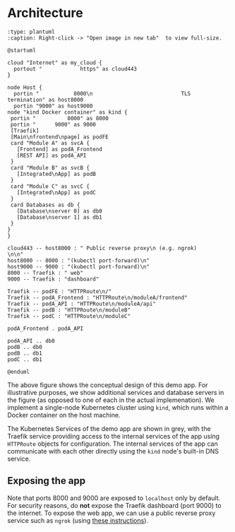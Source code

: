 # Architecture

```{kroki}
:type: plantuml
:caption: Right-click -> "Open image in new tab"  to view full-size.

@startuml

cloud "Internet" as my_cloud {
  portout "            https" as cloud443
}

node Host {
  portin "           8000\n                            TLS termination" as host8000
  portin "9000" as host9000
node "kind Docker container" as kind {
 portin "          8000" as 8000
 portin "      9000" as 9000
 [Traefik]
 [Main\nfrontend\npage] as podFE
 card "Module A" as svcA {
   [Frontend] as podA_Frontend
   [REST API] as podA_API
 }
 card "Module B" as svcB {
   [Integrated\nApp] as podB
 }
 card "Module C" as svcC {
   [Integrated\nApp] as podC
 }
 card Databases as db {
   [Database\nserver 0] as db0
   [Database\nserver 1] as db1
 }
}
}

cloud443 -- host8000 : " Public reverse proxy\n (e.g. ngrok)               \n\n"
host8000 -- 8000 : "(kubectl port-forward)\n"
host9000 -- 9000 : "(kubectl port-forward)\n"
8000 -- Traefik : " web"
9000 -- Traefik : "dashboard"

Traefik -- podFE : "HTTPRoute\n/"
Traefik -- podA_Frontend : "HTTPRoute\n/moduleA/frontend"
Traefik -- podA_API : "HTTPRoute\n/moduleA/api"
Traefik -- podB : "HTTPRoute\n/moduleB"
Traefik -- podC : "HTTPRoute\n/moduleC"

podA_Frontend . podA_API

podA_API .. db0
podB .. db0
podB .. db1
podC .. db1

@enduml
```

The above figure shows the conceptual design of this demo app. For illustrative purposes, we show additional services and database servers in the figure (as opposed to one of each in the actual implemenation).  We implement a single-node Kubernetes cluster using `kind`, which runs within a Docker container on the host machine.

The Kubernetes Services of the demo app are shown in grey, with the Traefik service providing access to the internal services of the app using `HTTPRoute` objects for configuration.  The internal services of the app can communicate with each other directly using the `kind` node's built-in DNS service.

## Exposing the app

Note that ports 8000 and 9000 are exposed to `localhost` only by default. For security reasons, do **not** expose the Traefik dashboard (port 9000) to the internet.  To expose the web app, we can use a public reverse proxy service such as `ngrok` (using [these instructions](https://ngrok.com/docs/getting-started/)). 